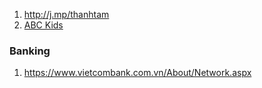1. http://j.mp/thanhtam
2. [ABC Kids](http://www.abc.net.au/children/)

### Banking

1. https://www.vietcombank.com.vn/About/Network.aspx
